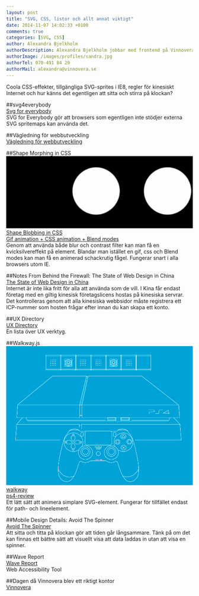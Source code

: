 ```yaml
---
layout: post
title: "SVG, CSS, listor och allt annat viktigt"
date: 2014-11-07 14:02:33 +0100
comments: true
categories: [SVG, CSS]
author: Alexandra Bjelkholm
authorDescription: Alexandra Bjelkholm jobbar med frontend på Vinnovera.
authorImage: /images/profiles/sandra.jpg
authorTel: 070-491 84 29
authorMail: alexandra@vinnovera.se
---
```


Coola CSS-effekter, tillgängliga SVG-sprites i IE8, regler för kinesiskt Internet och hur känns det egentligen att sitta och stirra på klockan?
<!--more-->

##svg4everybody  
[Svg for everybody][0]  
SVG for Everybody gör att browsers som egentligen inte stödjer externa SVG spritemaps kan använda det.  

##Vägledning för webbutveckling  
[Vägledning för webbutveckling][1]  

##Shape Morphing in CSS  
![Bubbles][00]  
[Shape Blobbing in CSS][4]  
[Gif animation + CSS animation + Blend modes][5]  
Genom att använda både blur och contrast filter kan man få en kvicksilvereffekt på element. Blandar man istället en gif, css och Blend modes kan man få en animerad schackrutig fågel. Fungerar snart i alla browsers utom IE.

##Notes From Behind the Firewall: The State of Web Design in China  
[The State of Web Design in China][2]  
Internet är inte lika fritt för alla att använda som de vill. I Kina får endast företag med en giltig kinesisk företagslicens hostas på kinesiska servrar. Det kontrolleras genom att alla kinesiska webbsidor måste registrera ett ICP-nummer som hosten frågar efter innan du kan skapa ett konto.

##UX Directory  
[UX Directory][3]  
En lista över UX verktyg.

##Walkway.js  
![PS4][01]  
[walkway][10]  
[ps4-review][6]  
Ett lätt sätt att animera simplare SVG-element. Fungerar för tillfället endast för path- och lineelement.  

##Mobile Design Details: Avoid The Spinner  
[Avoid The Spinner][7]  
Att sitta och titta på klockan gör att tiden går långsammare. Tänk på om det kan finnas ett bättre sätt att visuellt visa att data laddas in utan att visa en spinner.

##Wave Report  
[Wave Report][8]  
Web Accessibility Tool

##Dagen då Vinnovera blev ett riktigt kontor  
[Vinnovera][9]  



[0]: https://github.com/jonathantneal/svg4everybody
[1]: http://webbriktlinjer.se/riktlinjer/
[2]: http://webdesign.tutsplus.com/articles/notes-from-behind-the-firewall-the-state-of-web-design-in-china--cms-22281
[3]: http://abetteruserexperience.com/ux-directory/
[4]: http://css-tricks.com/shape-blobbing-css/
[5]: http://codepen.io/yoksel/pen/JnALF
[6]: http://www.polygon.com/a/ps4-review
[7]: http://www.lukew.com/ff/entry.asp?1797
[8]: http://wave.webaim.org/report#/vinnovera.se
[9]: https://www.facebook.com/video.php?v=10154835762895714
[10]: https://github.com/ConnorAtherton/walkway

[00]: /images/content/posts/svg-css-listor/bubbles.gif
[01]: /images/content/posts/svg-css-listor/ps4.jpg
